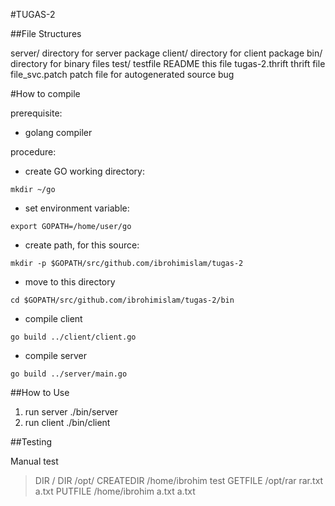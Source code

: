 #TUGAS-2

##File Structures

server/         directory for server package
client/         directory for client package
bin/            directory for binary files
test/           testfile
README          this file
tugas-2.thrift  thrift file
file_svc.patch  patch file for autogenerated source bug

#How to compile

prerequisite:
- golang compiler

procedure:
- create GO working directory:
```
mkdir ~/go
```
- set environment variable:
```
export GOPATH=/home/user/go
```
- create path, for this source:
```
mkdir -p $GOPATH/src/github.com/ibrohimislam/tugas-2
```
- move to this directory
```
cd $GOPATH/src/github.com/ibrohimislam/tugas-2/bin
```
- compile client
```
go build ../client/client.go
```
- compile server
```
go build ../server/main.go
```

##How to Use

1. run server ./bin/server
2. run client ./bin/client

##Testing

Manual test
> DIR /
> DIR /opt/
> CREATEDIR /home/ibrohim test 
> GETFILE /opt/rar rar.txt a.txt
> PUTFILE /home/ibrohim a.txt a.txt
